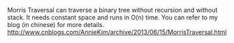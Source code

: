 Morris Traversal can traverse a binary tree without recursion and without stack. 
It needs constant space and runs in O(n) time.
You can refer to my blog (in chinese) for more details.
http://www.cnblogs.com/AnnieKim/archive/2013/06/15/MorrisTraversal.html
